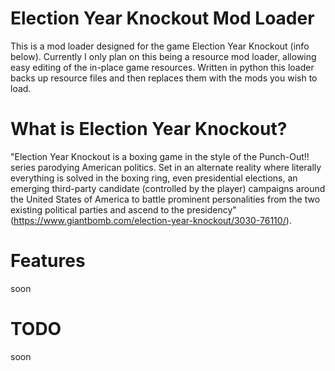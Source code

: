 # Election Year Knockout Mod Loader
This is a mod loader designed for the game Election Year Knockout (info below). Currently I only plan on this being a resource mod loader, allowing easy editing of the in-place game resources. Written in python this loader backs up resource files and then replaces them with the mods you wish to load. 

# What is Election Year Knockout?
"Election Year Knockout is a boxing game in the style of the Punch-Out!! series parodying American politics. Set in an alternate reality where literally everything is solved in the boxing ring, even presidential elections, an emerging third-party candidate (controlled by the player) campaigns around the United States of America to battle prominent personalities from the two existing political parties and ascend to the presidency" (https://www.giantbomb.com/election-year-knockout/3030-76110/).

# Features

soon

# TODO

soon
